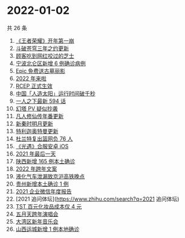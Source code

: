 # 2022-01-02

共 26 条

<!-- BEGIN -->
<!-- 最后更新时间 Sun Jan 02 2022 10:38:17 GMT+0800 (China Standard Time) -->

1. [《王者荣耀》开年第一崩](https://www.zhihu.com/search?q=王者荣耀)
1. [斗破苍穹三年之约更新](https://www.zhihu.com/search?q=斗破苍穹三年之约)
1. [顾客吃到网红咬过的芝士](https://www.zhihu.com/search?q=网红咬过的芝士)
1. [宁波北仑区新增 6 例确诊病例](https://www.zhihu.com/search?q=宁波疫情)
1. [Epic 免费送古墓丽影](https://www.zhihu.com/search?q=epic)
1. [2022 年来啦](https://www.zhihu.com/search?q=2022)
1. [RCEP 正式生效](https://www.zhihu.com/search?q=RCEP)
1. [中国「人造太阳」运行时间破千秒](https://www.zhihu.com/search?q=中国人造太阳)
1. [一人之下最新 594 话](https://www.zhihu.com/search?q=一人之下)
1. [幻塔 PV 疑似抄袭](https://www.zhihu.com/search?q=幻塔)
1. [凡人修仙传年番更新](https://www.zhihu.com/search?q=凡人修仙传)
1. [新秦时明月更新](https://www.zhihu.com/search?q=新秦时明月)
1. [特利迦奥特曼更新](https://www.zhihu.com/search?q=特利迦奥特曼)
1. [杜兰特复出篮网负 76 人](https://www.zhihu.com/search?q=篮网)
1. [《光遇》合服安卓 iOS](https://www.zhihu.com/search?q=光遇)
1. [2021 年最后一天](https://www.zhihu.com/search?q=2021最后一天)
1. [陕西新增 165 例本土确诊](https://www.zhihu.com/search?q=陕西疫情)
1. [2022 年跨年文案](https://www.zhihu.com/search?q=跨年文案)
1. [液化气车泄漏致京沪高铁晚点](https://www.zhihu.com/search?q=京沪高铁晚点)
1. [贵州新增本土确诊 1 例](https://www.zhihu.com/search?q=贵州疫情)
1. [2021 企业微信年度报告](https://www.zhihu.com/search?q=企业微信年度报告)
1. [2021 追问体坛](https://www.zhihu.com/search?q=2021 追问体坛)
1. [TST 百元化妆品成本仅 4 元](https://www.zhihu.com/search?q=TST成本)
1. [五月天跨年演唱会](https://www.zhihu.com/search?q=五月天)
1. [大湾区新年音乐会](https://www.zhihu.com/search?q=大湾区音乐会)
1. [山西运城新增 1 例本地确诊](https://www.zhihu.com/search?q=山西疫情)

<!-- END -->

